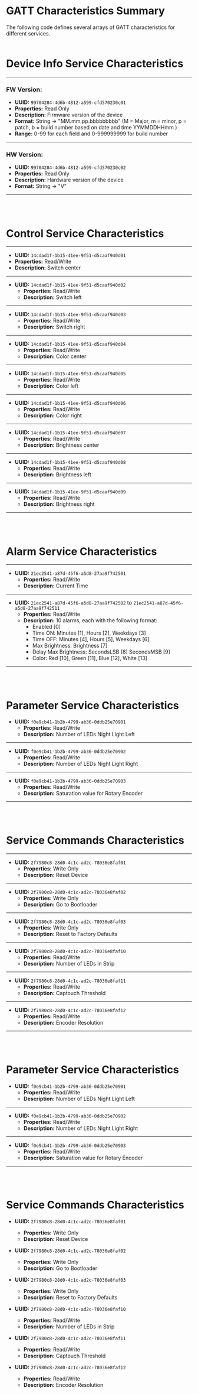# GATT Characteristics Summary

The following code defines several arrays of GATT characteristics for different services. 
<br />
<br />
# Device Info Service Characteristics
---
### **FW Version:** ###
 * **UUID:** `99704284-4d6b-4812-a599-cfd570230c01`
 * **Properties:** Read Only
 * **Description:** Firmware version of the device
 * **Format:** String -> "MM.mm.pp.bbbbbbbbb" (M = Major, m = minor, p = patch, b = build number based on date and time YYMMDDHHmm ) 
 * **Range:** 0-99 for each field and 0-999999999 for build number

---
### **HW Version:** ###
 * **UUID:** `99704284-4d6b-4812-a599-cfd570230c02`
  * **Properties:** Read Only
  * **Description:** Hardware version of the device
  * **Format:** String -> "V"
---
<br />
<br />

# Control Service Characteristics
---
  * **UUID:** `14cdad1f-1b15-41ee-9f51-d5caaf940d01`
  * **Properties:** Read/Write
  * **Description:** Switch center
---
* **UUID:** `14cdad1f-1b15-41ee-9f51-d5caaf940d02`
  * **Properties:** Read/Write
  * **Description:** Switch left
---
* **UUID:** `14cdad1f-1b15-41ee-9f51-d5caaf940d03`
  * **Properties:** Read/Write
  * **Description:** Switch right
---
* **UUID:** `14cdad1f-1b15-41ee-9f51-d5caaf940d04`
  * **Properties:** Read/Write
  * **Description:** Color center
---
* **UUID:** `14cdad1f-1b15-41ee-9f51-d5caaf940d05`
  * **Properties:** Read/Write
  * **Description:** Color left
---
* **UUID:** `14cdad1f-1b15-41ee-9f51-d5caaf940d06`
  * **Properties:** Read/Write
  * **Description:** Color right
---
* **UUID:** `14cdad1f-1b15-41ee-9f51-d5caaf940d07`
  * **Properties:** Read/Write
  * **Description:** Brightness center
---
* **UUID:** `14cdad1f-1b15-41ee-9f51-d5caaf940d08`
  * **Properties:** Read/Write
  * **Description:** Brightness left
---
* **UUID:** `14cdad1f-1b15-41ee-9f51-d5caaf940d09`
  * **Properties:** Read/Write
  * **Description:** Brightness right
---
<br />
<br />

# Alarm Service Characteristics
---
* **UUID:** `21ec2541-a87d-45f6-a5d8-27aa9f742501`
  * **Properties:** Read/Write
  * **Description:** Current Time
---
* **UUID:** `21ec2541-a87d-45f6-a5d8-27aa9f742502` to `21ec2541-a87d-45f6-a5d8-27aa9f742511`
  * **Properties:** Read/Write
  * **Description:** 10 alarms, each with the following format:
    * Enabled [0]
    * Time ON: Minutes [1], Hours [2], Weekdays [3]
    * Time OFF: Minutes [4], Hours [5], Weekdays [6]
    * Max Brightness: Brightness [7]
    * Delay Max Brightness: SecondsLSB [8] SecondsMSB [9]
    * Color: Red [10], Green [11], Blue [12], White [13]
---
<br />
<br />

# Parameter Service Characteristics

* **UUID:** `f0e9cb41-1b2b-4799-ab36-0ddb25e70901`
  * **Properties:** Read/Write
  * **Description:** Number of LEDs Night Light Left
---
* **UUID:** `f0e9cb41-1b2b-4799-ab36-0ddb25e70902`
  * **Properties:** Read/Write
  * **Description:** Number of LEDs Night Light Right
---
* **UUID:** `f0e9cb41-1b2b-4799-ab36-0ddb25e70903`
  * **Properties:** Read/Write
  * **Description:** Saturation value for Rotary Encoder
---
<br />
<br />

# Service Commands Characteristics
---
* **UUID:** `2f7980c8-28d0-4c1c-ad2c-78036e8faf01`
  * **Properties:** Write Only
  * **Description:** Reset Device
---
* **UUID:** `2f7980c8-28d0-4c1c-ad2c-78036e8faf02`
  * **Properties:** Write Only
  * **Description:** Go to Bootloader
---
* **UUID:** `2f7980c8-28d0-4c1c-ad2c-78036e8faf03`
  * **Properties:** Write Only
  * **Description:** Reset to Factory Defaults
---
* **UUID:** `2f7980c8-28d0-4c1c-ad2c-78036e8faf10`
  * **Properties:** Read/Write
  * **Description:** Number of LEDs in Strip
---
* **UUID:** `2f7980c8-28d0-4c1c-ad2c-78036e8faf11`
  * **Properties:** Read/Write
  * **Description:** Captouch Threshold
---
* **UUID:** `2f7980c8-28d0-4c1c-ad2c-78036e8faf12`
  * **Properties:** Read/Write
  * **Description:** Encoder Resolution
---
<br />
<br />

# Parameter Service Characteristics

* **UUID:** `f0e9cb41-1b2b-4799-ab36-0ddb25e70901`
  * **Properties:** Read/Write
  * **Description:** Number of LEDs Night Light Left
---
* **UUID:** `f0e9cb41-1b2b-4799-ab36-0ddb25e70902`
  * **Properties:** Read/Write
  * **Description:** Number of LEDs Night Light Right
---
* **UUID:** `f0e9cb41-1b2b-4799-ab36-0ddb25e70903`
  * **Properties:** Read/Write
  * **Description:** Saturation value for Rotary Encoder

---
<br />
<br />

# Service Commands Characteristics

* **UUID:** `2f7980c8-28d0-4c1c-ad2c-78036e8faf01`
  * **Properties:** Write Only
  * **Description:** Reset Device 

* **UUID:** `2f7980c8-28d0-4c1c-ad2c-78036e8faf02`
  * **Properties:** Write Only
  * **Description:** Go to Bootloader

* **UUID:** `2f7980c8-28d0-4c1c-ad2c-78036e8faf03`
  * **Properties:** Write Only
  * **Description:** Reset to Factory Defaults

* **UUID:** `2f7980c8-28d0-4c1c-ad2c-78036e8faf10`
  * **Properties:** Read/Write
  * **Description:** Number of LEDs in Strip

* **UUID:** `2f7980c8-28d0-4c1c-ad2c-78036e8faf11`
  * **Properties:** Read/Write
  * **Description:** Captouch Threshold

* **UUID:** `2f7980c8-28d0-4c1c-ad2c-78036e8faf12`
  * **Properties:** Read/Write
  * **Description:** Encoder Resolution
